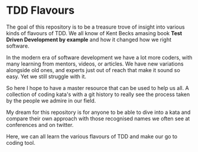 # TDD Flavours

The goal of this repository is to be a treasure trove of insight into various kinds of flavours of TDD. We all know of Kent Becks amasing book __Test Driven Development by example__ and how it changed how we right software. 

In the modern era of software development we have a lot more coders, with many learning from mentors, videos, or articles. We have new variations alongside old ones, and experts just out of reach that make it sound so easy. Yet we still struggle with it.

So here I hope to have a master resource that can be used to help us all. A collection of coding kata's with a git history to really see the process taken by the people we admire in our field. 

My dream for this repository is for anyone to be able to dive into a kata and compare their own approach with those recognised names we often see at conferences and on twitter. 

Here, we can all learn the various flavours of TDD and make our go to coding tool.